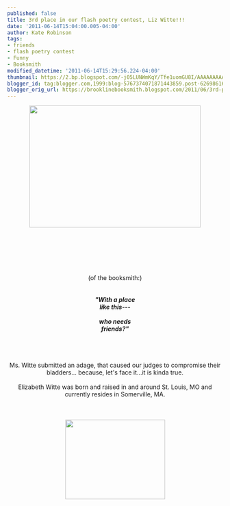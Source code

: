 ```yaml
---
published: false
title: 3rd place in our flash poetry contest, Liz Witte!!!
date: '2011-06-14T15:04:00.005-04:00'
author: Kate Robinson
tags:
- friends
- flash poetry contest
- Funny
- Booksmith
modified_datetime: '2011-06-14T15:29:56.224-04:00'
thumbnail: https://2.bp.blogspot.com/-j05LUNWmKqY/Tfe1uomGU8I/AAAAAAAAASk/xsN3bx85GaU/s72-c/House-Republicans.jpg
blogger_id: tag:blogger.com,1999:blog-5767374071871443859.post-6269861650725328742
blogger_orig_url: https://brooklinebooksmith.blogspot.com/2011/06/3rd-place-in-our-flash-poetry-contest.html
---
```


<a href="https://2.bp.blogspot.com/-j05LUNWmKqY/Tfe1uomGU8I/AAAAAAAAASk/xsN3bx85GaU/s1600/House-Republicans.jpg"><img style="TEXT-ALIGN: center; MARGIN: 0px auto 10px; WIDTH: 400px; DISPLAY: block; HEIGHT: 285px; CURSOR: hand" id="BLOGGER_PHOTO_ID_5618158872943809474" border="0" alt="" src="https://2.bp.blogspot.com/-j05LUNWmKqY/Tfe1uomGU8I/AAAAAAAAASk/xsN3bx85GaU/s400/House-Republicans.jpg" /></a><br /><br /><div align="center"><br /></div><br /><div align="center"></div><br /><div align="center">(of the booksmith:)<br /><br /><em><strong><br />"With a place<br />like this---<br /><br />who needs<br />friends?"</strong></em><br /><br /><br /><br /><br />Ms. Witte submitted an adage, that caused our judges to compromise their bladders... because, let's face it...it is kinda true.<br /><br />Elizabeth Witte was born and raised in and around St. Louis, MO and currently resides in Somerville, MA. </div><br /><div align="center"></div><br /><div align="center"></div><br /><img style="TEXT-ALIGN: center; MARGIN: 0px auto 10px; WIDTH: 233px; DISPLAY: block; HEIGHT: 186px; CURSOR: hand" id="BLOGGER_PHOTO_ID_5618153630911289170" border="0" alt="" src="https://1.bp.blogspot.com/-EIOTz37tOu4/Tfew9ggJ11I/AAAAAAAAASc/1vua9Xxk-xU/s400/liz.bmp" />